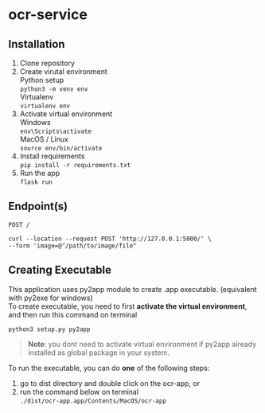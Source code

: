 # ocr-service

## Installation

1. Clone repository
2. Create virutal environment <br>
Python setup <br>
`python3 -m venv env` <br>
Virtualenv <br>
`virtualenv env`
3. Activate virtual environment <br>
Windows <br>
`env\Scripts\activate` <br>
MacOS / Linux <br>
`source env/bin/activate`
4. Install requirements <br>
`pip install -r requirements.txt`
5. Run the app <br>
`flask run`

## Endpoint(s)

`POST /`

```
curl --location --request POST 'http://127.0.0.1:5000/' \
--form 'image=@"/path/to/image/file"
```

## Creating Executable

This application uses py2app module to create .app executable. (equivalent with py2exe for windows) <br>
To create executable, you need to first __activate the virtual environment__, and then run this command on terminal
```
python3 setup.py py2app
```
> **Note**: you dont need to activate virtual environment if py2app already installed as global package in your system.

To run the executable, you can do __one__ of the following steps: <br>
1. go to dist directory and double click on the ocr-app, or 
2. run the command below on terminal <br>
`
./dist/ocr-app.app/Contents/MacOS/ocr-app
`